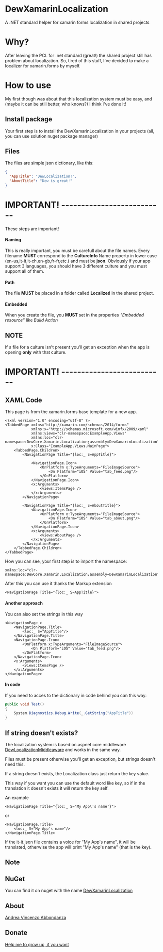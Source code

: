 # DewXamarinLocalization
A .NET standard helper for xamarin forms localization in shared projects

# Why?


After leaving the PCL for .net standard (great!) the shared project still has problem about localization.
So, tired of this stuff, I've decided to make a localizer for xamarin.forms by myself.

# How to use
My first though was about that this localization system must be easy, and (maybe it can be still better, who knows?) I think I've done it!

## Install package
Your first step is to install the DewXamarinLocalization in your projects (all, you can use solution nuget package manager)

## Files
The files are simple json dictionary, like this:
```json
{
  "AppTitle": "DewLocalization!",
  "AboutTitle": "Dew is great!"
}
```
# IMPORTANT! --------------------------
These steps are important!
#### Naming
This is really important, you must be carefull about the file names.
Every filename __MUST__ correspond to the __CultureInfo__ Name property in lower case (en-us,it-it,it-ch,en-gb,fr-fr,etc.) and must be __json__. Obviously if your app support 3 languages, you should have 3 different culture and you must support all of them.
#### Path
The file __MUST__ be placed in a folder called __Localized__ in the shared project. 
#### Embedded
When you create the file, you __MUST__ set in the properties _"Embedded resource"_ like _Build Action_
## NOTE
If a file for a culture isn't present you'll get an exception when the app is opening __only__ with that culture.
# IMPORTANT! --------------------------
## XAML Code

This page is from the xamarin.forms base template for a new app.

```xaml
<?xml version="1.0" encoding="utf-8" ?>
<TabbedPage xmlns="http://xamarin.com/schemas/2014/forms"
            xmlns:x="http://schemas.microsoft.com/winfx/2009/xaml"
            xmlns:views="clr-namespace:ExampleApp.Views"
            xmlns:loc="clr-namespace:DewCore.Xamarin.Localization;assembly=DewXamarinLocalization"
            x:Class="ExampleApp.Views.MainPage">
    <TabbedPage.Children>
        <NavigationPage Title="{loc:_ S=AppTitle}">
            
            <NavigationPage.Icon>
                <OnPlatform x:TypeArguments="FileImageSource">
                    <On Platform="iOS" Value="tab_feed.png"/>
                </OnPlatform>
            </NavigationPage.Icon>
            <x:Arguments>
                <views:ItemsPage />
            </x:Arguments>
        </NavigationPage>
        
        <NavigationPage Title="{loc:_ S=AboutTitle}">
            <NavigationPage.Icon>
                <OnPlatform x:TypeArguments="FileImageSource">
                    <On Platform="iOS" Value="tab_about.png"/>
                </OnPlatform>
            </NavigationPage.Icon>
            <x:Arguments>
                <views:AboutPage />
            </x:Arguments>
        </NavigationPage>
    </TabbedPage.Children>
</TabbedPage>
```

How you can see, your first step is to import the namespace:
```text
xmlns:loc="clr-namespace:DewCore.Xamarin.Localization;assembly=DewXamarinLocalization"
```
After this you can use it thanks the Markup extension

```text
<NavigationPage Title="{loc:_ S=AppTitle}">
```

#### Another approach
You can also set the strings in this way
```xaml
<NavigationPage >
    <NavigationPage.Title>
        <loc:_ S="AppTitle"/>
    </NavigationPage.Title>
    <NavigationPage.Icon>
        <OnPlatform x:TypeArguments="FileImageSource">
            <On Platform="iOS" Value="tab_feed.png"/>
        </OnPlatform>
    </NavigationPage.Icon>
    <x:Arguments>
        <views:ItemsPage />
    </x:Arguments>
</NavigationPage>
```
#### In code

If you need to acces to the dictionary in code behind you can this way:
```csharp
public void Test()
{
    System.Diagnostics.Debug.Write(_.GetString("AppTitle"))
}
```

## If string doesn't exists?

The localization system is based on aspnet core middleware [DewLocalizationMiddleaware](https://github.com/andreabbondanza/DewLocalizationMiddleware) and works in the same way.

Files must be present otherwise you'll get an exception, but strings doesn't need this.

If a string doesn't exists, the Localization class just return the key value.

This way if you want you can use the default word like key, so if in the translation it doesn't exists it will return the key self.

An example

```xaml
<NavigationPage Title="{loc:_ S='My App\'s name'}">
```
or
```xaml
<NavigationPage.Title>
    <loc:_ S="My App's name"/>
</NavigationPage.Title>
```

If the it-it.json file contains a voice for "My App's name", it will be translated, otherwise the app will print "My App's name" (that is the key).

## Note 
## NuGet
You can find it on nuget with the name [DewXamarinLocalization](https://www.nuget.org/packages/DewXamarinLocalization/)

## About
[Andrea Vincenzo Abbondanza](http://www.andrewdev.eu)

## Donate
[Help me to grow up, if you want](https://payPal.me/andreabbondanza)
